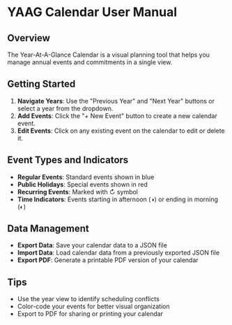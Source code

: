 # YAAG Calendar User Manual

## Overview
The Year-At-A-Glance Calendar is a visual planning tool that helps you manage annual events and commitments in a single view.

## Getting Started
1. **Navigate Years**: Use the "Previous Year" and "Next Year" buttons or select a year from the dropdown.
2. **Add Events**: Click the "+ New Event" button to create a new calendar event.
3. **Edit Events**: Click on any existing event on the calendar to edit or delete it.

## Event Types and Indicators
- **Regular Events**: Standard events shown in blue
- **Public Holidays**: Special events shown in red
- **Recurring Events**: Marked with ↻ symbol
- **Time Indicators**: Events starting in afternoon (◑) or ending in morning (◐)

## Data Management
- **Export Data**: Save your calendar data to a JSON file
- **Import Data**: Load calendar data from a previously exported JSON file
- **Export PDF**: Generate a printable PDF version of your calendar

## Tips
- Use the year view to identify scheduling conflicts
- Color-code your events for better visual organization
- Export to PDF for sharing or printing your calendar
